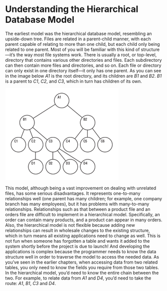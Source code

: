 
# Understanding the Hierarchical Database Model

The earliest model was the hierarchical database model, resembling an upside-down tree. Files are related in a parent-child manner, with each parent capable of relating to more than one child, but each child only being related to one parent. Most of you will be familiar with this kind of structure—it’s the way most file systems work. There is usually a root, or top-level, directory that contains various other directories and files. Each subdirectory can then contain more files and directories, and so on. Each file or directory can only exist in one directory itself—it only has one parent. As you can see in the image below *A1* is the root directory, and its children are *B1* and *B2*. *B1* is a parent to *C1*, *C2*, and *C3*, which in turn has children of its own.


![hierarchical_model2](../../../../.gitbook/assets/understanding-the-hierarchical-database-model/+image/hierarchical_model2.png "hierarchical_model2")


This model, although being a vast improvement on dealing with unrelated files, has some serious disadvantages. It represents one-to-many relationships well (one parent has many children; for example, one company branch has many employees), but it has problems with many-to-many relationships. Relationships such as that between a product file and an orders file are difficult to implement in a hierarchical model. Specifically, an order can contain many products, and a product can appear in many orders. Also, the hierarchical model is not flexible because adding new relationships can result in wholesale changes to the existing structure, which in turn means all existing applications need to change as well. This is not fun when someone has forgotten a table and wants it added to the system shortly before the project is due to launch! And developing the applications is complex because the programmer needs to know the data structure well in order to traverse the model to access the needed data. As you’ve seen in the earlier chapters, when accessing data from two related tables, you only need to know the fields you require from those two tables. In the hierarchical model, you’d need to know the entire chain between the two. For example, to relate data from *A1* and *D4*, you’d need to take the route: *A1*, *B1*, *C3* and *D4*.

